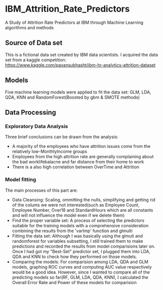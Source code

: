 # IBM_Attrition_Rate_Predictors
A Study of Attrition Rate Predictors at IBM through Machine Learning algorithms and methods
## Source of Data set
This is a fictional data set created by IBM data scientists. I acquired the data set from a
kaggle competition: https://www.kaggle.com/pavansubhasht/ibm-hr-analytics-attrition-dataset
## Models
Five machine learning models were applied to fit the data set: GLM, LDA, QDA, KNN and RandomForest(Boosted by gbm & SMOTE methods)
## Data Processing
### Exploratory Data Analysis
Three brief conclusions can be drawn from the analysis:
* A majority of the employees who have attrition issues come from the relatively low-MonthlyIncome groups
* Employees from the high attrition rate are generally complaining about the bad worklifebalacne and far distance from their home to work
* There is a also high correlation between OverTime and Attrition
### Model fitting
The main processes of this part are:
* Data Cleansing:  Scaling, ommitting the nulls, simplifying and getting rid of the colums we were not interested(such as Employee Count, Employee Number, Over18 and StandardHours which are all constants and will not influence the model even if we delete them)
* Find the proper variable set:  A process of selecting the predictors suitable for the training models with a comprehensive consideration combining the results from the 'varImp' function and glmulti
* Fitting the data set:  Although I was basically using the glmuti and randomforest for variables subsetting, I still trained them to make predictions and recorded the results from model comparisions later on. Once I had got my "Best-Set" predictor set, I plugged them into LDA, QDA and KNN to check how they performed on those models.
* Comparing the models: For comparision among LDA, QDA and GLM models, graphing ROC curves and computing AUC value respectively would be a good idea. However, since I wanted to compare all of the predicting models so far(RF, GLM, LDA, QDA, KNN), I calculated the Overall Error Rate and Power of these models for comparision

